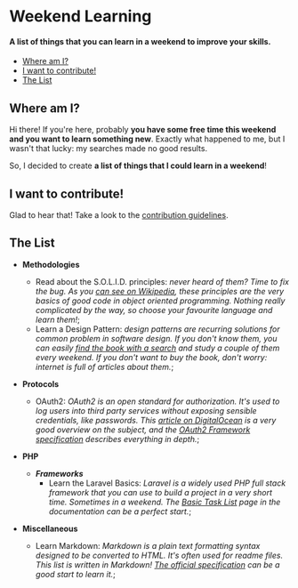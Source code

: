 # Weekend Learning

#### A list of things that you can learn in a weekend to improve your skills.

* [Where am I?](#where-am-i)
* [I want to contribute!](#i-want-to-contribute)
* [The List](#the-list)

## Where am I?

Hi there! If you're here, probably **you have some free time this weekend and you want to learn something new**. Exactly what happened to me, but I wasn't that lucky: my searches made no good results.

So, I decided to create **a list of things that I could learn in a weekend**!

## I want to contribute!

Glad to hear that! Take a look to the [contribution guidelines](CONTRIBUTING.md).

## The List

- **Methodologies**
    - Read about the S.O.L.I.D. principles: *never heard of them? Time to fix the bug. As you [can see on Wikipedia](https://en.wikipedia.org/wiki/SOLID_(object-oriented_design)), these principles are the very basics of good code in object oriented programming. Nothing really complicated by the way, so choose your favourite language and learn them!*;
    - Learn a Design Pattern: *design patterns are recurring solutions for common problem in software design. If you don't know them, you can easily [find the book with a search](http://lmgtfy.com/?q=Design+Patterns%3A+Elements+of+Reusable+Object-Oriented+Software) and study a couple of them every weekend. If you don't want to buy the book, don't worry: internet is full of articles about them.*;

- **Protocols**
  - OAuth2: *OAuth2 is an open standard for authorization. It's used to log users into third party services without exposing sensible credentials, like passwords. This [article on DigitalOcean](https://www.digitalocean.com/community/tutorials/an-introduction-to-oauth-2) is a very good overview on the subject, and the [OAuth2 Framework specification](http://tools.ietf.org/html/rfc6749) describes everything in depth.*;

- **PHP**
  - _**Frameworks**_
    - Learn the Laravel Basics: *Laravel is a widely used PHP full stack framework that you can use to build a project in a very short time. Sometimes in a weekend. The [Basic Task List](https://laravel.com/docs/5.2/quickstart) page in the documentation can be a perfect start.*;

- **Miscellaneous**
  - Learn Markdown: *Markdown is a plain text formatting syntax designed to be converted to HTML. It's often used for readme files. This list is written in Markdown! [The official specification](http://daringfireball.net/projects/markdown/) can be a good start to learn it.*;

